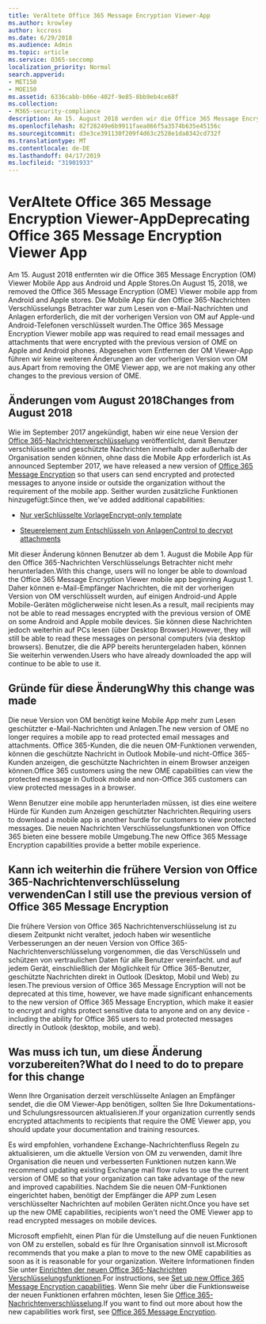 ```yaml
---
title: VerAltete Office 365 Message Encryption Viewer-App
ms.author: krowley
author: kccross
ms.date: 6/29/2018
ms.audience: Admin
ms.topic: article
ms.service: O365-seccomp
localization_priority: Normal
search.appverid:
- MET150
- MOE150
ms.assetid: 6336cabb-b06e-402f-9e85-8bb9eb4ce68f
ms.collection:
- M365-security-compliance
description: Am 15. August 2018 werden wir die Office 365 Message Encryption (OM) Viewer Mobile App aus Android und Apple Stores entfernen. Die Mobile App für den Office 365-Nachrichten Verschlüsselungs Betrachter war zum Lesen von e-Mail-Nachrichten und Anlagen erforderlich, die mit der vorherigen Version von OM auf Apple-und Android-Telefonen verschlüsselt wurden. Abgesehen vom Entfernen der OM Viewer-App führen wir keine weiteren Änderungen an der vorherigen Version von OM aus.
ms.openlocfilehash: 82f28249e6b9911faea866f5a3574b635e45156c
ms.sourcegitcommit: d3e3ce391130f209f4d63c2528e1da8342cd732f
ms.translationtype: MT
ms.contentlocale: de-DE
ms.lasthandoff: 04/17/2019
ms.locfileid: "31901933"
---
```

# <a name="deprecating-office-365-message-encryption-viewer-app"></a><span data-ttu-id="a7aa3-105">VerAltete Office 365 Message Encryption Viewer-App</span><span class="sxs-lookup"><span data-stu-id="a7aa3-105">Deprecating Office 365 Message Encryption Viewer App</span></span>

<span data-ttu-id="a7aa3-106">Am 15. August 2018 entfernten wir die Office 365 Message Encryption (OM) Viewer Mobile App aus Android und Apple Stores.</span><span class="sxs-lookup"><span data-stu-id="a7aa3-106">On August 15, 2018, we removed the Office 365 Message Encryption (OME) Viewer mobile app from Android and Apple stores.</span></span> <span data-ttu-id="a7aa3-107">Die Mobile App für den Office 365-Nachrichten Verschlüsselungs Betrachter war zum Lesen von e-Mail-Nachrichten und Anlagen erforderlich, die mit der vorherigen Version von OM auf Apple-und Android-Telefonen verschlüsselt wurden.</span><span class="sxs-lookup"><span data-stu-id="a7aa3-107">The Office 365 Message Encryption Viewer mobile app was required to read email messages and attachments that were encrypted with the previous version of OME on Apple and Android phones.</span></span> <span data-ttu-id="a7aa3-108">Abgesehen vom Entfernen der OM Viewer-App führen wir keine weiteren Änderungen an der vorherigen Version von OM aus.</span><span class="sxs-lookup"><span data-stu-id="a7aa3-108">Apart from removing the OME Viewer app, we are not making any other changes to the previous version of OME.</span></span>
  
## <a name="changes-from-august-2018"></a><span data-ttu-id="a7aa3-109">Änderungen vom August 2018</span><span class="sxs-lookup"><span data-stu-id="a7aa3-109">Changes from August 2018</span></span>

<span data-ttu-id="a7aa3-110">Wie im September 2017 angekündigt, haben wir eine neue Version der [Office 365-Nachrichtenverschlüsselung](https://aka.ms/ome2017) veröffentlicht, damit Benutzer verschlüsselte und geschützte Nachrichten innerhalb oder außerhalb der Organisation senden können, ohne dass die Mobile App erforderlich ist.</span><span class="sxs-lookup"><span data-stu-id="a7aa3-110">As announced September 2017, we have released a new version of [Office 365 Message Encryption](https://aka.ms/ome2017) so that users can send encrypted and protected messages to anyone inside or outside the organization without the requirement of the mobile app.</span></span> <span data-ttu-id="a7aa3-111">Seither wurden zusätzliche Funktionen hinzugefügt:</span><span class="sxs-lookup"><span data-stu-id="a7aa3-111">Since then, we've added additional capabilities:</span></span>
  
- [<span data-ttu-id="a7aa3-112">Nur verSchlüsselte Vorlage</span><span class="sxs-lookup"><span data-stu-id="a7aa3-112">Encrypt-only template</span></span>](https://aka.ms/encryptonly)

- [<span data-ttu-id="a7aa3-113">Steuerelement zum Entschlüsseln von Anlagen</span><span class="sxs-lookup"><span data-stu-id="a7aa3-113">Control to decrypt attachments</span></span>](https://techcommunity.microsoft.com/t5/Security-Privacy-and-Compliance/Admin-control-for-attachments-now-available-in-Office-365/ba-p/204007)
    
<span data-ttu-id="a7aa3-114">Mit dieser Änderung können Benutzer ab dem 1. August die Mobile App für den Office 365-Nachrichten Verschlüsselungs Betrachter nicht mehr herunterladen.</span><span class="sxs-lookup"><span data-stu-id="a7aa3-114">With this change, users will no longer be able to download the Office 365 Message Encryption Viewer mobile app beginning August 1.</span></span> <span data-ttu-id="a7aa3-115">Daher können e-Mail-Empfänger Nachrichten, die mit der vorherigen Version von OM verschlüsselt wurden, auf einigen Android-und Apple Mobile-Geräten möglicherweise nicht lesen.</span><span class="sxs-lookup"><span data-stu-id="a7aa3-115">As a result, mail recipients may not be able to read messages encrypted with the previous version of OME on some Android and Apple mobile devices.</span></span> <span data-ttu-id="a7aa3-116">Sie können diese Nachrichten jedoch weiterhin auf PCs lesen (über Desktop Browser).</span><span class="sxs-lookup"><span data-stu-id="a7aa3-116">However, they will still be able to read these messages on personal computers (via desktop browsers).</span></span> <span data-ttu-id="a7aa3-117">Benutzer, die die APP bereits heruntergeladen haben, können Sie weiterhin verwenden.</span><span class="sxs-lookup"><span data-stu-id="a7aa3-117">Users who have already downloaded the app will continue to be able to use it.</span></span>
  
## <a name="why-this-change-was-made"></a><span data-ttu-id="a7aa3-118">Gründe für diese Änderung</span><span class="sxs-lookup"><span data-stu-id="a7aa3-118">Why this change was made</span></span>

<span data-ttu-id="a7aa3-119">Die neue Version von OM benötigt keine Mobile App mehr zum Lesen geschützter e-Mail-Nachrichten und Anlagen.</span><span class="sxs-lookup"><span data-stu-id="a7aa3-119">The new version of OME no longer requires a mobile app to read protected email messages and attachments.</span></span> <span data-ttu-id="a7aa3-120">Office 365-Kunden, die die neuen OM-Funktionen verwenden, können die geschützte Nachricht in Outlook Mobile-und nicht-Office 365-Kunden anzeigen, die geschützte Nachrichten in einem Browser anzeigen können.</span><span class="sxs-lookup"><span data-stu-id="a7aa3-120">Office 365 customers using the new OME capabilities can view the protected message in Outlook mobile and non-Office 365 customers can view protected messages in a browser.</span></span>
  
<span data-ttu-id="a7aa3-121">Wenn Benutzer eine mobile app herunterladen müssen, ist dies eine weitere Hürde für Kunden zum Anzeigen geschützter Nachrichten.</span><span class="sxs-lookup"><span data-stu-id="a7aa3-121">Requiring users to download a mobile app is another hurdle for customers to view protected messages.</span></span> <span data-ttu-id="a7aa3-122">Die neuen Nachrichten Verschlüsselungsfunktionen von Office 365 bieten eine bessere mobile Umgebung.</span><span class="sxs-lookup"><span data-stu-id="a7aa3-122">The new Office 365 Message Encryption capabilities provide a better mobile experience.</span></span>
  
## <a name="can-i-still-use-the-previous-version-of-office-365-message-encryption"></a><span data-ttu-id="a7aa3-123">Kann ich weiterhin die frühere Version von Office 365-Nachrichtenverschlüsselung verwenden</span><span class="sxs-lookup"><span data-stu-id="a7aa3-123">Can I still use the previous version of Office 365 Message Encryption</span></span>

<span data-ttu-id="a7aa3-124">Die frühere Version von Office 365 Nachrichtenverschlüsselung ist zu diesem Zeitpunkt nicht veraltet, jedoch haben wir wesentliche Verbesserungen an der neuen Version von Office 365-Nachrichtenverschlüsselung vorgenommen, die das Verschlüsseln und schützen von vertraulichen Daten für alle Benutzer vereinfacht. und auf jedem Gerät, einschließlich der Möglichkeit für Office 365-Benutzer, geschützte Nachrichten direkt in Outlook (Desktop, Mobil und Web) zu lesen.</span><span class="sxs-lookup"><span data-stu-id="a7aa3-124">The previous version of Office 365 Message Encryption will not be deprecated at this time, however, we have made significant enhancements to the new version of Office 365 Message Encryption, which make it easier to encrypt and rights protect sensitive data to anyone and on any device - including the ability for Office 365 users to read protected messages directly in Outlook (desktop, mobile, and web).</span></span> 
  
## <a name="what-do-i-need-to-do-to-prepare-for-this-change"></a><span data-ttu-id="a7aa3-125">Was muss ich tun, um diese Änderung vorzubereiten?</span><span class="sxs-lookup"><span data-stu-id="a7aa3-125">What do I need to do to prepare for this change</span></span>

<span data-ttu-id="a7aa3-126">Wenn Ihre Organisation derzeit verschlüsselte Anlagen an Empfänger sendet, die die OM Viewer-App benötigen, sollten Sie Ihre Dokumentations-und Schulungsressourcen aktualisieren.</span><span class="sxs-lookup"><span data-stu-id="a7aa3-126">If your organization currently sends encrypted attachments to recipients that require the OME Viewer app, you should update your documentation and training resources.</span></span>
  
<span data-ttu-id="a7aa3-127">Es wird empfohlen, vorhandene Exchange-Nachrichtenfluss Regeln zu aktualisieren, um die aktuelle Version von OM zu verwenden, damit Ihre Organisation die neuen und verbesserten Funktionen nutzen kann.</span><span class="sxs-lookup"><span data-stu-id="a7aa3-127">We recommend updating existing Exchange mail flow rules to use the current version of OME so that your organization can take advantage of the new and improved capabilities.</span></span> <span data-ttu-id="a7aa3-128">Nachdem Sie die neuen OM-Funktionen eingerichtet haben, benötigt der Empfänger die APP zum Lesen verschlüsselter Nachrichten auf mobilen Geräten nicht.</span><span class="sxs-lookup"><span data-stu-id="a7aa3-128">Once you have set up the new OME capabilities, recipients won't need the OME Viewer app to read encrypted messages on mobile devices.</span></span>
  
<span data-ttu-id="a7aa3-129">Microsoft empfiehlt, einen Plan für die Umstellung auf die neuen Funktionen von OM zu erstellen, sobald es für Ihre Organisation sinnvoll ist.</span><span class="sxs-lookup"><span data-stu-id="a7aa3-129">Microsoft recommends that you make a plan to move to the new OME capabilities as soon as it is reasonable for your organization.</span></span> <span data-ttu-id="a7aa3-130">Weitere Informationen finden Sie unter [Einrichten der neuen Office 365-Nachrichten Verschlüsselungsfunktionen](set-up-new-message-encryption-capabilities.md).</span><span class="sxs-lookup"><span data-stu-id="a7aa3-130">For instructions, see [Set up new Office 365 Message Encryption capabilities](set-up-new-message-encryption-capabilities.md).</span></span> <span data-ttu-id="a7aa3-131">Wenn Sie mehr über die Funktionsweise der neuen Funktionen erfahren möchten, lesen Sie [Office 365-Nachrichtenverschlüsselung](ome.md).</span><span class="sxs-lookup"><span data-stu-id="a7aa3-131">If you want to find out more about how the new capabilities work first, see [Office 365 Message Encryption](ome.md).</span></span>
  

